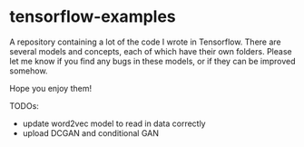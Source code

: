 # tensorflow-examples

A repository containing a lot of the code I wrote in Tensorflow. 
There are several models and concepts, each of which have their own folders. 
Please let me know if you find any bugs in these models, or if they can be improved somehow. 

Hope you enjoy them!

TODOs:

- update word2vec model to read in data correctly
- upload DCGAN and conditional GAN

